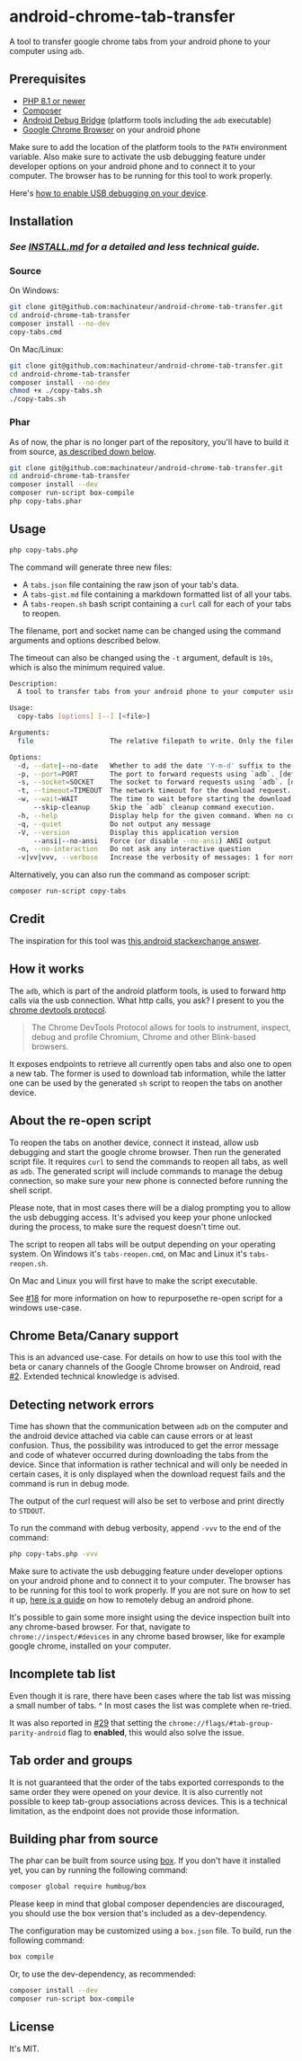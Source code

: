 # android-chrome-tab-transfer

A tool to transfer google chrome tabs from your android phone to your computer using `adb`.

## Prerequisites

* [PHP 8.1 or newer](https://www.php.net/downloads.php)
* [Composer](https://getcomposer.org/download/)
* [Android Debug Bridge](https://developer.android.com/studio/command-line/adb)
  (platform tools including the `adb` executable)
* [Google Chrome Browser](https://play.google.com/store/apps/details?id=com.android.chrome) on your android phone

Make sure to add the location of the platform tools to the `PATH` environment variable. Also make sure to activate the
 usb debugging feature under developer options on your android phone and to connect it to your computer. The browser has
 to be running for this tool to work properly.

Here's [how to enable USB debugging on your device](https://developer.android.com/studio/debug/dev-options.html#Enable-debugging).

## Installation

### *__See [INSTALL.md](INSTALL.md) for a detailed and less technical guide.__*

### Source

On Windows:

```bash
git clone git@github.com:machinateur/android-chrome-tab-transfer.git
cd android-chrome-tab-transfer
composer install --no-dev
copy-tabs.cmd
```

On Mac/Linux:

```bash
git clone git@github.com:machinateur/android-chrome-tab-transfer.git
cd android-chrome-tab-transfer
composer install --no-dev
chmod +x ./copy-tabs.sh
./copy-tabs.sh
```

### Phar

As of now, the phar is no longer part of the repository, you'll have to build it from source,
 [as described down below](#building-phar-from-source). 

```bash
git clone git@github.com:machinateur/android-chrome-tab-transfer.git
cd android-chrome-tab-transfer
composer install --dev
composer run-script box-compile
php copy-tabs.phar
```

## Usage

```bash
php copy-tabs.php
```

The command will generate three new files:

* A `tabs.json` file containing the raw json of your tab's data.
* A `tabs-gist.md` file containing a markdown formatted list of all your tabs.
* A `tabs-reopen.sh` bash script containing a `curl` call for each of your tabs to reopen.

The filename, port and socket name can be changed using the command arguments and options described below.

The timeout can also be changed using the `-t` argument, default is `10s`, which is also the minimum required value.

```bash
Description:
  A tool to transfer tabs from your android phone to your computer using `adb`.

Usage:
  copy-tabs [options] [--] [<file>]

Arguments:
  file                   The relative filepath to write. Only the filename is actually considered! [default: "tabs.json"]

Options:
  -d, --date|--no-date   Whether to add the date 'Y-m-d' suffix to the filename. On by Default.
  -p, --port=PORT        The port to forward requests using `adb`. [default: 9222]
  -s, --socket=SOCKET    The socket to forward requests using `adb`. [default: "chrome_devtools_remote"]
  -t, --timeout=TIMEOUT  The network timeout for the download request. [default: 10]
  -w, --wait=WAIT        The time to wait before starting the download request (in seconds). [default: 2]
      --skip-cleanup     Skip the `adb` cleanup command execution.
  -h, --help             Display help for the given command. When no command is given display help for the copy-tabs command
  -q, --quiet            Do not output any message
  -V, --version          Display this application version
      --ansi|--no-ansi   Force (or disable --no-ansi) ANSI output
  -n, --no-interaction   Do not ask any interactive question
  -v|vv|vvv, --verbose   Increase the verbosity of messages: 1 for normal output, 2 for more verbose output and 3 for debug

```

Alternatively, you can also run the command as composer script:

```bash
composer run-script copy-tabs
```

## Credit

The inspiration for this tool was [this android stackexchange answer](https://android.stackexchange.com/a/199496/363078).

## How it works

The `adb`, which is part of the android platform tools, is used to forward http calls via the usb connection. What http
 calls, you ask? I present to you the [chrome devtools protocol](https://chromedevtools.github.io/devtools-protocol/).

> The Chrome DevTools Protocol allows for tools to instrument, inspect, debug and profile Chromium, Chrome and other
>  Blink-based browsers.

It exposes endpoints to retrieve all currently open tabs and also one to open a new tab. The former is used to download
 tab information, while the latter one can be used by the generated `sh` script to reopen the tabs on another device.

## About the re-open script

To reopen the tabs on another device, connect it instead, allow usb debugging and start the google chrome browser. Then
 run the generated script file. It requires `curl` to send the commands to reopen all tabs, as well as `adb`.
 The generated script will include commands to manage the debug connection, so make sure your new phone is connected
 before running the shell script.

Please note, that in most cases there will be a dialog prompting you to allow the usb debugging access. It's advised you
 keep your phone unlocked during the process, to make sure the request doesn't time out.

The script to reopen all tabs will be output depending on your operating system.
 On Windows it's `tabs-reopen.cmd`, on Mac and Linux it's `tabs-reopen.sh`.

On Mac and Linux you will first have to make the script executable.

See [#18](https://github.com/machinateur/android-chrome-tab-transfer/issues/18) for more information on how to
 repurposethe re-open script for a windows use-case.

## Chrome Beta/Canary support

This is an advanced use-case. For details on how to use this tool with the beta or canary channels of the Google Chrome
 browser on Android, read [#2](https://github.com/machinateur/android-chrome-tab-transfer/issues/2).
 Extended technical knowledge is advised.

## Detecting network errors

Time has shown that the communication between `adb` on the computer and the android device attached via cable can cause
 errors or at least confusion. Thus, the possibility was introduced to get the error message and code of whatever
 occurred during downloading the tabs from the device. Since that information is rather technical and will only be
 needed in certain cases, it is only displayed when the download request fails and the command is run in debug mode.

The output of the curl request will also be set to verbose and print directly to `STDOUT`.

To run the command with debug verbosity, append `-vvv` to the end of the command:

```bash
php copy-tabs.php -vvv
```

Make sure to activate the usb debugging feature under developer options on your android phone and to connect it to your
 computer. The browser has to be running for this tool to work properly. If you are not sure on how to set it
 up, [here is a guide](https://developer.chrome.com/docs/devtools/remote-debugging/) on how to remotely debug an android
 phone.

It's possible to gain some more insight using the device inspection built into any chrome-based browser. For that,
 navigate to `chrome://inspect/#devices` in any chrome based browser, like for example google chrome, installed on your
 computer.

## Incomplete tab list

Even though it is rare, there have been cases where the tab list was missing a small number of tabs.
^
In most cases the list was complete when re-tried.

It was also reported in [#29](https://github.com/machinateur/android-chrome-tab-transfer/issues/29) that setting
 the `chrome://flags/#tab-group-parity-android` flag to **enabled**, this would also solve the issue.

## Tab order and groups

It is not guaranteed that the order of the tabs exported corresponds to the same order they were opened on your device.
It is also currently not possible to keep tab-group associations across devices. This is a technical limitation,
 as the endpoint does not provide those information.

## Building phar from source

The phar can be built from source using [box](https://github.com/box-project/box). If you don't have it installed yet,
 you can by running the following command:

```bash
composer global require humbug/box
```

Please keep in mind that global composer dependencies are discouraged, you should use the box version that's included as
 a dev-dependency.

The configuration may be customized using a `box.json` file. To build, run the following command:

```bash
box compile
```

Or, to use the dev-dependency, as recommended:

```bash
composer install --dev
composer run-script box-compile
```

## License

It's MIT.
